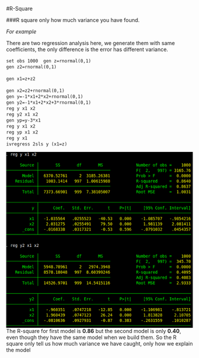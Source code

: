 #R-Square 

###R square only how much variance you have found.

*For example*

There are two regression analysis here, we generate them with same coefficients, the only difference is the error has different variance. 




```
set obs 1000  gen z=rnormal(0,1)
gen z2=rnormal(0,1)

gen x1=z+z2

gen x2=z2+rnormal(0,1)
gen y=-1*x1+2*x2+rnormal(0,1)
gen y2=-1*x1+2*x2+3*rnormal(0,1)
reg y x1 x2
reg y2 x1 x2
gen yp=y-3*x1
reg y x1 x2
reg yp x1 x2
reg y x1
ivregress 2sls y (x1=z)
```
<img src="regression.jpg" align="left"  >

The R-square for first model is **0.86** but the second model is only **0.40**, even though they have the same model when we build them. So the R square only tell us how much variance we have caught, only how we explain the model
